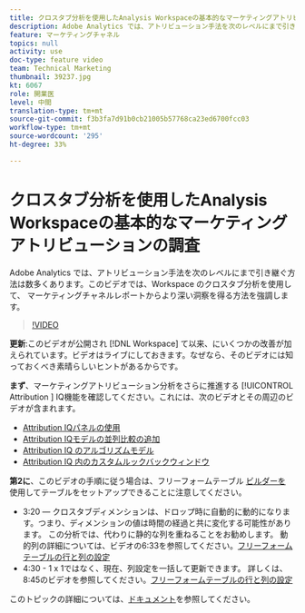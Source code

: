 ```yaml
---
title: クロスタブ分析を使用したAnalysis Workspaceの基本的なマーケティングアトリビューションの調査
description: Adobe Analytics では、アトリビューション手法を次のレベルにまで引き継ぐ方法は数多くあります。このビデオでは、Workspace のクロスタブ分析を使用して、 マーケティングチャネルレポートからより深い洞察を得る方法を強調します。
feature: マーケティングチャネル
topics: null
activity: use
doc-type: feature video
team: Technical Marketing
thumbnail: 39237.jpg
kt: 6067
role: 開業医
level: 中間
translation-type: tm+mt
source-git-commit: f3b3fa7d91b0cb21005b57768ca23ed6700fcc03
workflow-type: tm+mt
source-wordcount: '295'
ht-degree: 33%

---
```



# クロスタブ分析を使用したAnalysis Workspaceの基本的なマーケティングアトリビューションの調査

Adobe Analytics では、アトリビューション手法を次のレベルにまで引き継ぐ方法は数多くあります。このビデオでは、Workspace のクロスタブ分析を使用して、 マーケティングチャネルレポートからより深い洞察を得る方法を強調します。

>[!VIDEO](https://video.tv.adobe.com/v/39237/?quality=12&learn=on)

**更新**:このビデオが公開され [!DNL Workspace] て以来、にいくつかの改善が加えられています。ビデオはライブにしておきます。なぜなら、そのビデオには知っておくべき素晴らしいヒントがあるからです。

**まず**、マーケティングアトリビューション分析をさらに推進する [!UICONTROL Attribution ] IQ機能を確認してください。これには、次のビデオとその周辺のビデオが含まれます。

* [Attribution IQパネルの使用](using-the-attribution-iq-panel.md)
* [Attribution IQモデルの並列比較の追加](adding-side-by-side-comparisons-of-attribution-iq-models.md)
* [Attribution IQ のアルゴリズムモデル](algorithmic-model-in-attribution-iq.md)
* [Attribution IQ 内のカスタムルックバックウィンドウ](custom-lookback-windows-in-attribution-iq.md)

**第2に**、このビデオの手順に従う場合は、フリーフォームテーブル [ビルダーを](../building-freeform-tables/using-the-freeform-table-builder-in-analysis-workspace.md) 使用してテーブルをセットアップできることに注意してください。

* 3:20 — クロスタブディメンションは、ドロップ時に自動的に動的になります。つまり、ディメンションの値は時間の経過と共に変化する可能性があります。 この分析では、代わりに静的な列を重ねることをお勧めします。 動的列の詳細については、ビデオの6:33を参照してください。[フリーフォームテーブルの行と列の設定](../building-freeform-tables/row-and-column-settings-in-freeform-tables.md)
* 4:30 - 1 x 1ではなく、現在、列設定を一括して更新できます。 詳しくは、8:45のビデオを参照してください。[フリーフォームテーブルの行と列の設定](../building-freeform-tables/row-and-column-settings-in-freeform-tables.md)


このトピックの詳細については、[ドキュメント](https://docs.adobe.com/content/help/ja-JP/analytics/analyze/analysis-workspace/attribution/models.html)を参照してください。
